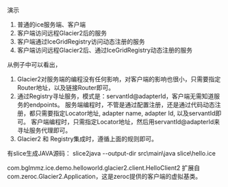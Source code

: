 演示

1. 普通的ice服务端、客户端 
2. 客户端访问远程Glacier2后的服务
3. 客户端通过IceGridRegistry访问动态注册的服务
4. 客户端访问远程Glacier2后、通过IceGridRegistry动态注册的服务

从例子中可以看出，
1. Glacier2对服务端的编程没有任何影响，对客户端的影响也很小，只需要指定Router地址，以及链接Router即可。
2. 通过Registry寻址服务，模式是：servantId@adapterId，客户端无需知道服务的endpoints。
   服务端编程时，不管是通过配置注册，还是通过代码动态注册，都只需要指定Locator地址, adapter name, adapter Id, 以及servantId即可。
   客户端编程时，只需指定Locator地址，然后用servantId@adapterId来寻址服务代理即可。
3. Glacier2 和 Registry集成时，遵循上面的规则即可。   


有slice生成JAVA源码：
slice2java --output-dir src\main\java slice\hello.ice


com.bglmmz.ice.demo.helloworld.glacier2.client.HelloClient2 扩展自 com.zeroc.Glacier2.Application，这是zeroc提供的客户端的虚拟基类。